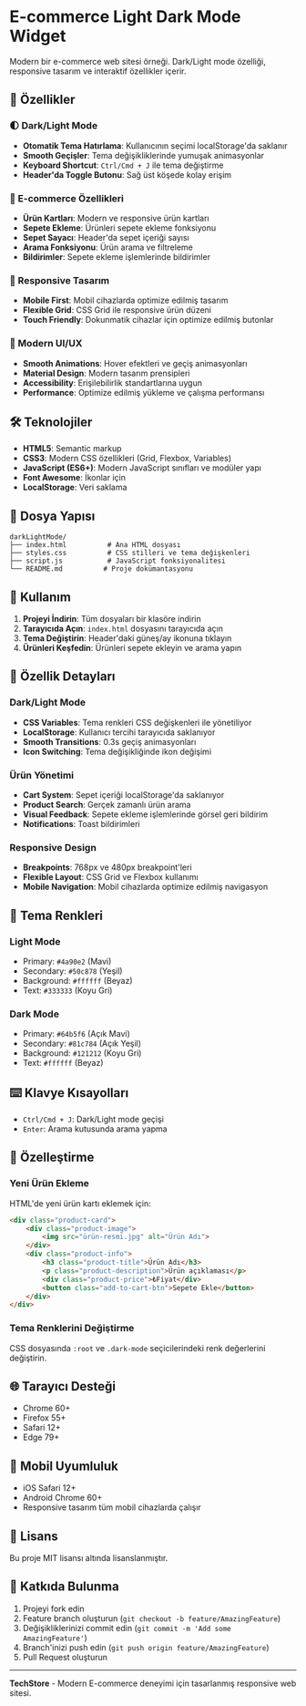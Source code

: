 # E-commerce Light Dark Mode Widget

Modern bir e-commerce web sitesi örneği. Dark/Light mode özelliği, responsive tasarım ve interaktif özellikler içerir.

## 🚀 Özellikler

### 🌓 Dark/Light Mode
- **Otomatik Tema Hatırlama**: Kullanıcının seçimi localStorage'da saklanır
- **Smooth Geçişler**: Tema değişikliklerinde yumuşak animasyonlar
- **Keyboard Shortcut**: `Ctrl/Cmd + J` ile tema değiştirme
- **Header'da Toggle Butonu**: Sağ üst köşede kolay erişim

### 🛒 E-commerce Özellikleri
- **Ürün Kartları**: Modern ve responsive ürün kartları
- **Sepete Ekleme**: Ürünleri sepete ekleme fonksiyonu
- **Sepet Sayacı**: Header'da sepet içeriği sayısı
- **Arama Fonksiyonu**: Ürün arama ve filtreleme
- **Bildirimler**: Sepete ekleme işlemlerinde bildirimler

### 📱 Responsive Tasarım
- **Mobile First**: Mobil cihazlarda optimize edilmiş tasarım
- **Flexible Grid**: CSS Grid ile responsive ürün düzeni
- **Touch Friendly**: Dokunmatik cihazlar için optimize edilmiş butonlar

### 🎨 Modern UI/UX
- **Smooth Animations**: Hover efektleri ve geçiş animasyonları
- **Material Design**: Modern tasarım prensipleri
- **Accessibility**: Erişilebilirlik standartlarına uygun
- **Performance**: Optimize edilmiş yükleme ve çalışma performansı

## 🛠️ Teknolojiler

- **HTML5**: Semantic markup
- **CSS3**: Modern CSS özellikleri (Grid, Flexbox, Variables)
- **JavaScript (ES6+)**: Modern JavaScript sınıfları ve modüler yapı
- **Font Awesome**: İkonlar için
- **LocalStorage**: Veri saklama

## 📁 Dosya Yapısı

```
darkLightMode/
├── index.html          # Ana HTML dosyası
├── styles.css          # CSS stilleri ve tema değişkenleri
├── script.js           # JavaScript fonksiyonalitesi
└── README.md          # Proje dokümantasyonu
```

## 🚀 Kullanım

1. **Projeyi İndirin**: Tüm dosyaları bir klasöre indirin
2. **Tarayıcıda Açın**: `index.html` dosyasını tarayıcıda açın
3. **Tema Değiştirin**: Header'daki güneş/ay ikonuna tıklayın
4. **Ürünleri Keşfedin**: Ürünleri sepete ekleyin ve arama yapın

## 🎯 Özellik Detayları

### Dark/Light Mode
- **CSS Variables**: Tema renkleri CSS değişkenleri ile yönetiliyor
- **LocalStorage**: Kullanıcı tercihi tarayıcıda saklanıyor
- **Smooth Transitions**: 0.3s geçiş animasyonları
- **Icon Switching**: Tema değişikliğinde ikon değişimi

### Ürün Yönetimi
- **Cart System**: Sepet içeriği localStorage'da saklanıyor
- **Product Search**: Gerçek zamanlı ürün arama
- **Visual Feedback**: Sepete ekleme işlemlerinde görsel geri bildirim
- **Notifications**: Toast bildirimleri

### Responsive Design
- **Breakpoints**: 768px ve 480px breakpoint'leri
- **Flexible Layout**: CSS Grid ve Flexbox kullanımı
- **Mobile Navigation**: Mobil cihazlarda optimize edilmiş navigasyon

## 🎨 Tema Renkleri

### Light Mode
- Primary: `#4a90e2` (Mavi)
- Secondary: `#50c878` (Yeşil)
- Background: `#ffffff` (Beyaz)
- Text: `#333333` (Koyu Gri)

### Dark Mode
- Primary: `#64b5f6` (Açık Mavi)
- Secondary: `#81c784` (Açık Yeşil)
- Background: `#121212` (Koyu Gri)
- Text: `#ffffff` (Beyaz)

## ⌨️ Klavye Kısayolları

- `Ctrl/Cmd + J`: Dark/Light mode geçişi
- `Enter`: Arama kutusunda arama yapma

## 🔧 Özelleştirme

### Yeni Ürün Ekleme
HTML'de yeni ürün kartı eklemek için:
```html
<div class="product-card">
    <div class="product-image">
        <img src="ürün-resmi.jpg" alt="Ürün Adı">
    </div>
    <div class="product-info">
        <h3 class="product-title">Ürün Adı</h3>
        <p class="product-description">Ürün açıklaması</p>
        <div class="product-price">₺Fiyat</div>
        <button class="add-to-cart-btn">Sepete Ekle</button>
    </div>
</div>
```

### Tema Renklerini Değiştirme
CSS dosyasında `:root` ve `.dark-mode` seçicilerindeki renk değerlerini değiştirin.

## 🌐 Tarayıcı Desteği

- Chrome 60+
- Firefox 55+
- Safari 12+
- Edge 79+

## 📱 Mobil Uyumluluk

- iOS Safari 12+
- Android Chrome 60+
- Responsive tasarım tüm mobil cihazlarda çalışır


## 📄 Lisans

Bu proje MIT lisansı altında lisanslanmıştır.

## 🤝 Katkıda Bulunma

1. Projeyi fork edin
2. Feature branch oluşturun (`git checkout -b feature/AmazingFeature`)
3. Değişikliklerinizi commit edin (`git commit -m 'Add some AmazingFeature'`)
4. Branch'inizi push edin (`git push origin feature/AmazingFeature`)
5. Pull Request oluşturun

---

**TechStore** - Modern E-commerce deneyimi için tasarlanmış responsive web sitesi. 
